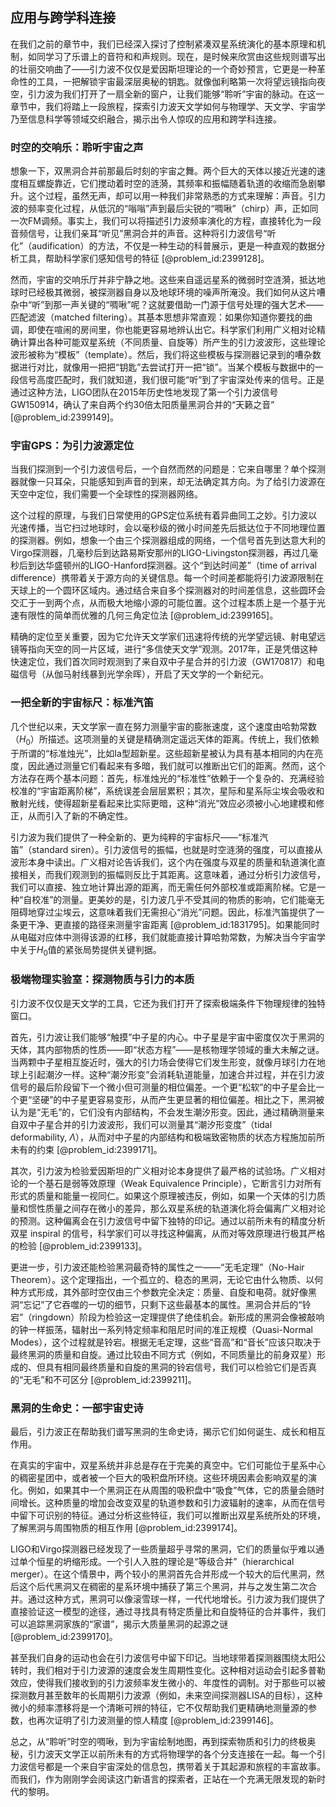 ## 应用与跨学科连接

在我们之前的章节中，我们已经深入探讨了控制紧凑双星系统演化的基本原理和机制，如同学习了乐谱上的音符和和声规则。现在，是时候来欣赏由这些规则谱写出的壮丽交响曲了——引力波不仅仅是爱因斯坦理论的一个奇妙预言，它更是一种革命性的工具，一把解锁宇宙最深层奥秘的钥匙。就像伽利略第一次将望远镜指向夜空，引力波为我们打开了一扇全新的窗户，让我们能够“聆听”宇宙的脉动。在这一章节中，我们将踏上一段旅程，探索引力波天文学如何与物理学、天文学、宇宙学乃至信息科学等领域交织融合，揭示出令人惊叹的应用和跨学科连接。

### 时空的交响乐：聆听宇宙之声

想象一下，双黑洞合并前那最后时刻的宇宙之舞。两个巨大的天体以接近光速的速度相互螺旋靠近，它们搅动着时空的涟漪，其频率和振幅随着轨道的收缩而急剧攀升。这个过程，虽然无声，却可以用一种我们非常熟悉的方式来理解：声音。引力波的频率变化过程，从低沉的“嗡嗡”声到最后尖锐的“啁啾”（chirp）声，正如同一次FM调频。事实上，我们可以将描述引力波频率演化的方程，直接转化为一段音频信号，让我们亲耳“听见”黑洞合并的声音。这种将引力波信号“听化”（audification）的方法，不仅是一种生动的科普展示，更是一种直观的数据分析工具，帮助科学家们感知信号的特征 [@problem_id:2399128]。

然而，宇宙的交响乐厅并非宁静之地。这些来自遥远星系的微弱时空涟漪，抵达地球时已经极其微弱，被探测器自身以及地球环境的噪声所淹没。我们如何从这片嘈杂中“听”到那一声关键的“啁啾”呢？这就要借助一门源于信号处理的强大艺术——匹配滤波（matched filtering）。其基本思想非常直观：如果你知道你要找的曲调，即使在喧闹的房间里，你也能更容易地辨认出它。科学家们利用广义相对论精确计算出各种可能双星系统（不同质量、自旋等）所产生的引力波波形，这些理论波形被称为“模板”（template）。然后，我们将这些模板与探测器记录到的嘈杂数据进行对比，就像用一把把“钥匙”去尝试打开一把“锁”。当某个模板与数据中的一段信号高度匹配时，我们就知道，我们很可能“听”到了宇宙深处传来的信号。正是通过这种方法，LIGO团队在2015年历史性地发现了第一个引力波信号GW150914，确认了来自两个约30倍太阳质量黑洞合并的“天籁之音” [@problem_id:2399149]。

### 宇宙GPS：为引力波源定位

当我们探测到一个引力波信号后，一个自然而然的问题是：它来自哪里？单个探测器就像一只耳朵，只能感知到声音的到来，却无法确定其方向。为了给引力波源在天空中定位，我们需要一个全球性的探测器网络。

这个过程的原理，与我们日常使用的GPS定位系统有着异曲同工之妙。引力波以光速传播，当它扫过地球时，会以毫秒级的微小时间差先后抵达位于不同地理位置的探测器。例如，想象一个由三个探测器组成的网络，一个信号首先到达意大利的Virgo探测器，几毫秒后到达路易斯安那州的LIGO-Livingston探测器，再过几毫秒后到达华盛顿州的LIGO-Hanford探测器。这个“到达时间差”（time of arrival difference）携带着关于源方向的关键信息。每一个时间差都能将引力波源限制在天球上的一个圆环区域内。通过结合来自多个探测器对的时间差信息，这些圆环会交汇于一到两个点，从而极大地缩小源的可能位置。这个过程本质上是一个基于光速有限性的简单而优雅的几何三角定位法 [@problem_id:2399165]。

精确的定位至关重要，因为它允许天文学家们迅速将传统的光学望远镜、射电望远镜等指向天空的同一片区域，进行“多信使天文学”观测。2017年，正是凭借这种快速定位，我们首次同时观测到了来自双中子星合并的引力波（GW170817）和电磁信号（从伽马射线暴到光学余晖），开启了天文学的一个新纪元。

### 一把全新的宇宙标尺：标准汽笛

几个世纪以来，天文学家一直在努力测量宇宙的膨胀速度，这个速度由哈勃常数（$H_0$）所描述。这项测量的关键是精确测定遥远天体的距离。传统上，我们依赖于所谓的“标准烛光”，比如Ia型超新星。这些超新星被认为具有基本相同的内在亮度，因此通过测量它们看起来有多暗，我们就可以推断出它们的距离。然而，这个方法存在两个基本问题：首先，标准烛光的“标准性”依赖于一个复杂的、充满经验校准的“宇宙距离阶梯”，系统误差会层层累积；其次，星际和星系际尘埃会吸收和散射光线，使得超新星看起来比实际更暗，这种“消光”效应必须被小心地建模和修正，从而引入了新的不确定性。

引力波为我们提供了一种全新的、更为纯粹的宇宙标尺——“标准汽笛”（standard siren）。引力波信号的振幅，也就是时空涟漪的强度，可以直接从波形本身中读出。广义相对论告诉我们，这个内在强度与双星的质量和轨道演化直接相关，而我们观测到的振幅则反比于其距离。这意味着，通过分析引力波信号，我们可以直接、独立地计算出源的距离，而无需任何外部校准或距离阶梯。它是一种“自校准”的测量。更美妙的是，引力波几乎不受其间的物质的影响，它们能毫无阻碍地穿过尘埃云，这意味着我们无需担心“消光”问题。因此，标准汽笛提供了一条更干净、更直接的路径来测量宇宙距离 [@problem_id:1831795]。如果能同时从电磁对应体中测得该源的红移，我们就能直接计算哈勃常数，为解决当今宇宙学中关于$H_0$值的紧张局势提供关键判据。

### 极端物理实验室：探测物质与引力的本质

引力波不仅仅是天文学的工具，它还为我们打开了探索极端条件下物理规律的独特窗口。

首先，引力波让我们能够“触摸”中子星的内心。中子星是宇宙中密度仅次于黑洞的天体，其内部物质的性质——即“状态方程”——是核物理学领域的重大未解之谜。当两颗中子星相互旋近时，强大的引力场会使得它们发生形变，就像月球引力在地球上引起潮汐一样。这种“潮汐形变”会消耗轨道能量，加速合并过程，并在引力波信号的最后阶段留下一个微小但可测量的相位偏差。一个更“松软”的中子星会比一个更“坚硬”的中子星更容易变形，从而产生更显著的相位偏差。相比之下，黑洞被认为是“无毛”的，它们没有内部结构，不会发生潮汐形变。因此，通过精确测量来自双中子星合并的引力波波形，我们可以测量其“潮汐形变度”（tidal deformability, $\Lambda$），从而对中子星的内部结构和极端致密物质的状态方程施加前所未有的约束 [@problem_id:2399171]。

其次，引力波为检验爱因斯坦的广义相对论本身提供了最严格的试验场。广义相对论的一个基石是弱等效原理（Weak Equivalence Principle），它断言引力对所有形式的质量和能量一视同仁。如果这个原理被违反，例如，如果一个天体的引力质量和惯性质量之间存在微小的差异，那么双星系统的轨道演化将会偏离广义相对论的预测。这种偏离会在引力波信号中留下独特的印记。通过以前所未有的精度分析双星 inspiral 的信号，科学家们可以寻找这种偏离，从而对等效原理进行极其严格的检验 [@problem_id:2399133]。

更进一步，引力波还能检验黑洞最奇特的属性之一——“无毛定理”（No-Hair Theorem）。这个定理指出，一个孤立的、稳态的黑洞，无论它由什么物质、以何种方式形成，其外部时空仅由三个参数完全决定：质量、自旋和电荷。就好像黑洞“忘记”了它吞噬的一切的细节，只剩下这些最基本的属性。黑洞合并后的“铃宕”（ringdown）阶段为检验这一定理提供了绝佳机会。新形成的黑洞会像被敲响的钟一样振荡，辐射出一系列特定频率和阻尼时间的准正规模（Quasi-Normal Modes），这个过程就是铃宕。根据无毛定理，这些“音高”和“音长”应该只取决于最终黑洞的质量和自旋。通过比较由不同方式（例如，不同质量比的前身双星）形成的、但具有相同最终质量和自旋的黑洞的铃宕信号，我们可以检验它们是否真的“无毛”和不可区分 [@problem_id:2399211]。

### 黑洞的生命史：一部宇宙史诗

最后，引力波正在帮助我们谱写黑洞的生命史诗，揭示它们如何诞生、成长和相互作用。

在真实的宇宙中，双星系统并非总是存在于完美的真空中。它们可能位于星系中心的稠密星团中，或者被一个巨大的吸积盘所环绕。这些环境因素会影响双星的演化。例如，如果其中一个黑洞正在从周围的吸积盘中“吸食”气体，它的质量会随时间增长。这种质量的增加会改变双星的轨道参数和引力波辐射的速率，从而在信号中留下可识别的特征。通过分析这些特征，我们可以推断出双星系统所处的环境，了解黑洞与周围物质的相互作用 [@problem_id:2399174]。

LIGO和Virgo探测器已经发现了一些质量超乎寻常的黑洞，它们的质量似乎难以通过单个恒星的坍缩形成。一个引人入胜的理论是“等级合并”（hierarchical merger）。在这个情景中，两个较小的黑洞首先合并形成一个较大的后代黑洞，然后这个后代黑洞又在稠密的星系环境中捕获了第三个黑洞，并与之发生第二次合并。通过这种方式，黑洞可以像滚雪球一样，一代代地增长。引力波为我们提供了直接验证这一模型的途径，通过寻找具有特定质量比和自旋特征的合并事件，我们可以追踪黑洞家族的“家谱”，揭示大质量黑洞的起源之谜 [@problem_id:2399170]。

甚至我们自身的运动也会在引力波信号中留下印记。当地球带着探测器围绕太阳公转时，我们相对于引力波源的速度会发生周期性变化。这种相对运动会引起多普勒效应，使得我们接收到的引力波频率发生微小的、年度性的调制。对于那些可以被探测数月甚至数年的长周期引力波源（例如，未来空间探测器LISA的目标），这种微小的频率漂移将是一个清晰可辨的特征，它不仅帮助我们更精确地测量源的参数，也再次证明了引力波测量的惊人精度 [@problem_id:2399146]。

总之，从“聆听”时空的啁啾，到为宇宙绘制地图，再到探索物质和引力的终极奥秘，引力波天文学正以前所未有的方式将物理学的各个分支连接在一起。每一个引力波信号都是一个来自宇宙深处的信息包，携带着关于其起源和旅程的丰富故事。而我们，作为刚刚学会阅读这门新语言的探索者，正站在一个充满无限发现的新时代的黎明。